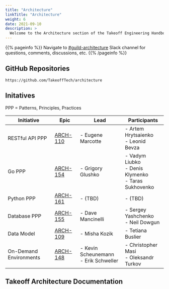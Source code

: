 ```yaml
---
title: "Architecture"
linkTitle: "Architecture"
weight: 6
date: 2021-09-10
description: >
  Welcome to the Architecture section of the Takeoff Engineering Handbook.
---
```


{{% pageinfo %}}
Navigate to <a href="https://takeofftech.slack.com/archives/C027PSEH7L2">#guild-architecture</a> Slack channel for questions, comments, discussions, etc.
{{% /pageinfo %}}

## GitHub Repositories

`https://github.com/TakeoffTech/architecture`

## Initatives

PPP = Patterns, Principles, Practices

Initiative | Epic | Lead | Participants
------------ | ------------- | ------------ | ------------
RESTful API PPP | [ARCH-110](https://takeofftech.atlassian.net/browse/ARCH-110) | - Eugene Marcotte | - Artem Hrytsaienko <br> - Leonid Bevza
Go PPP | [ARCH-154](https://takeofftech.atlassian.net/browse/ARCH-154) | - Grigory Glushko | - Vadym Liubko <br> - Denis Klymenko <br> - Taras Sukhovenko
Python PPP | [ARCH-161](https://takeofftech.atlassian.net/browse/ARCH-161) | - (TBD) | - (TBD)
Database PPP | [ARCH-155](https://takeofftech.atlassian.net/browse/ARCH-155) | - Dave Mancinelli | - Sergey Yashchenko <br> - Neil Dowgun
Data Model | [ARCH-109](https://takeofftech.atlassian.net/browse/ARCH-109) | - Misha Kozik | - Tetiana Buslier
On-Demand Environments | [ARCH-148](https://takeofftech.atlassian.net/browse/ARCH-148) | - Kevin Scheunemann <br> - Erik Schweller | - Christopher Masi <br> - Oleksandr Turkov

## Takeoff Architecture Documentation
